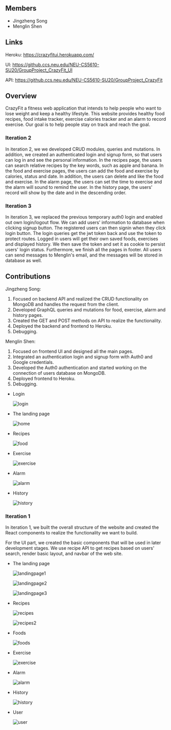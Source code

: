## Members

* Jingzheng Song
* Menglin Shen

## Links

Heroku: https://crazyfitui.herokuapp.com/

UI: https://github.ccs.neu.edu/NEU-CS5610-SU20/GroupProject_CrazyFit_UI

API: https://github.ccs.neu.edu/NEU-CS5610-SU20/GroupProject_CrazyFit

## Overview

CrazyFit a fitness web application that intends to help people who want to lose weight and keep a healthy lifestyle. This website provides healthy food recipes, food intake tracker, exercise calories tracker and an alarm to record exercise. Our goal is to help people stay on track and reach the goal.

### Iteration 2

In iteration 2, we we developed CRUD modules, queries and mutations. In addition, we created an authenticated login and signup form, so that users can log in and see the personal information. In the recipes page, the users can search relative recipes by the key words, such as apple and banana. In the food and exercise pages, the users can add the food and exercise by calories, status and date. In addition, the users can delete and like the food and exercise. In the alarm page, the users can set the time to exercise and the alarm will sound to remind the user. In the history page, the users' record will show by the date and in the descending order.

### Iteration 3

In iteration 3, we replaced the previous temporary auth0 login and enabled out own login/logout flow. We can add users' information to database when clicking signup button. The registered users can then signin when they click login button. The login queries get the jwt token back and use the token to protect routes. Logged in users will get their own saved foods, exercises and displayed history. We then save the token and set it as cookie to persist users' login status. Furthermore, we finish all the pages in footer. All users can send messages to Menglin's email, and the messages will be stored in database as well.

## Contributions

Jingzheng Song:

1. Focused on backend API and realized the CRUD functionality on MongoDB and handles the request from the client.
2. Developed GraphQL queries and mutations for food, exercise, alarm and history pages.
3. Created the GET and POST methods on API to realize the functionality. 
4. Deployed the backend and frontend to Heroku.
5. Debugging.

Menglin Shen:

1. Focused on frontend UI and designed all the main pages.
2. Integrated an authentication login and signup form with Auth0 and Google credentials.
3. Developed the Auth0 authentication and started working on the connection of users database on MongoDB.
4. Deployed frontend to Heroku.
5. Debugging.

* Login

  ![login](https://github.ccs.neu.edu/NEU-CS5610-SU20/GroupProject_CrazyFit_UI/blob/master/readme_images/login.png)

* The landing page

  ![home](https://github.ccs.neu.edu/NEU-CS5610-SU20/GroupProject_CrazyFit_UI/blob/master/readme_images/home.png)

* Recipes

  ![food](https://github.ccs.neu.edu/NEU-CS5610-SU20/GroupProject_CrazyFit_UI/blob/master/readme_images/food.png)

* Exercise

  ![exercise](https://github.ccs.neu.edu/NEU-CS5610-SU20/GroupProject_CrazyFit_UI/blob/master/readme_images/exercise.png)

* Alarm

  ![alarm](https://github.ccs.neu.edu/NEU-CS5610-SU20/GroupProject_CrazyFit_UI/blob/master/readme_images/alarm.png)

* History

  ![history](https://github.ccs.neu.edu/NEU-CS5610-SU20/GroupProject_CrazyFit_UI/blob/master/readme_images/history.png)

### Iteration 1

In iteration 1, we built the overall structure of the website and created the React components to realize the functionality we want to build. 

For the UI part, we created the basic components that will be used in later development stages. We use recipe API to get recipes based on users' search, render basic layout, and navbar of the web site.

* The landing page

  ![landingpage1](https://github.ccs.neu.edu/NEU-CS5610-SU20/GroupProject_CrazyFit_UI/blob/master/readme_images/landingpage1.jpg)

  ![landingpage2](https://github.ccs.neu.edu/NEU-CS5610-SU20/GroupProject_CrazyFit_UI/blob/master/readme_images/landingpage2.png)

  ![landingpage3](https://github.ccs.neu.edu/NEU-CS5610-SU20/GroupProject_CrazyFit_UI/blob/master/readme_images/landingpage3.png)

* Recipes

  ![recipes](https://github.ccs.neu.edu/NEU-CS5610-SU20/GroupProject_CrazyFit_UI/blob/master/readme_images/recipes.png)

  ![recipes2](https://github.ccs.neu.edu/NEU-CS5610-SU20/GroupProject_CrazyFit_UI/blob/master/readme_images/recipes2.png)

* Foods

  ![foods](https://github.ccs.neu.edu/NEU-CS5610-SU20/GroupProject_CrazyFit_UI/blob/master/readme_images/foods.png)

* Exercise

  ![exercise](https://github.ccs.neu.edu/NEU-CS5610-SU20/GroupProject_CrazyFit_UI/blob/master/readme_images/exercise.png)

* Alarm

  ![alarm](https://github.ccs.neu.edu/NEU-CS5610-SU20/GroupProject_CrazyFit_UI/blob/master/readme_images/alarm.png)

* History

  ![history](https://github.ccs.neu.edu/NEU-CS5610-SU20/GroupProject_CrazyFit_UI/blob/master/readme_images/history.png)

* User

  ![user](https://github.ccs.neu.edu/NEU-CS5610-SU20/GroupProject_CrazyFit_UI/blob/master/readme_images/user.png)
